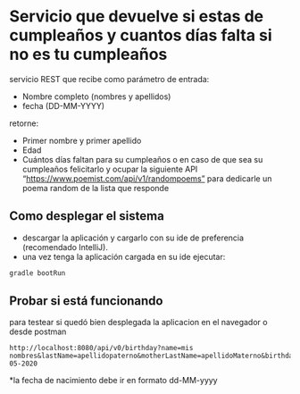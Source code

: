 # Servicio  que devuelve si estas de cumpleaños y cuantos días  falta si no es tu cumpleaños

servicio REST que recibe como parámetro de entrada:
 * Nombre completo (nombres y apellidos) 
 * fecha (DD-MM-YYYY) 
 
 retorne: 

* Primer nombre y primer apellido
* Edad
* Cuántos días faltan para su cumpleaños o en caso de que sea su cumpleaños felicitarlo y ocupar la siguiente API “https://www.poemist.com/api/v1/randompoems” para dedicarle un poema random de la lista que responde



## Como desplegar el sistema

* descargar la aplicación y cargarlo con su ide de preferencia (recomendado IntelliJ).
* una vez tenga la aplicación cargada en su ide ejecutar:


```bash
gradle bootRun
```

## Probar si está funcionando

para testear si quedó bien desplegada la aplicacion en el navegador o desde postman

```
http://localhost:8080/api/v0/birthday?name=mis nombres&lastName=apellidopaterno&motherLastName=apellidoMaterno&birthday=22-05-2020
```
*la fecha de nacimiento debe ir en formato dd-MM-yyyy
